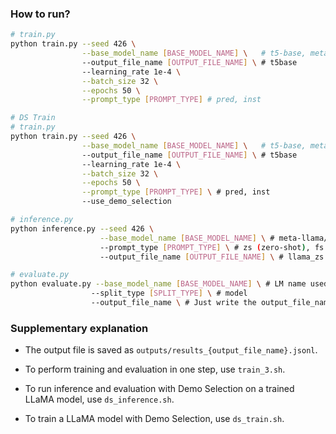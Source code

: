 ### How to run?
```bash
# train.py
python train.py --seed 426 \
                --base_model_name [BASE_MODEL_NAME] \   # t5-base, meta-llama/Llama-3.1-8B-Instruct
                --output_file_name [OUTPUT_FILE_NAME] \ # t5base
                --learning_rate 1e-4 \
                --batch_size 32 \
                --epochs 50 \
                --prompt_type [PROMPT_TYPE] # pred, inst
```
```bash
# DS Train
# train.py
python train.py --seed 426 \
                --base_model_name [BASE_MODEL_NAME] \   # t5-base, meta-llama/Llama-3.1-8B-Instruct
                --output_file_name [OUTPUT_FILE_NAME] \ # t5base
                --learning_rate 1e-4 \
                --batch_size 32 \
                --epochs 50 \
                --prompt_type [PROMPT_TYPE] \ # pred, inst
                --use_demo_selection 
```

```bash
# inference.py
python inference.py --seed 426 \
                    --base_model_name [BASE_MODEL_NAME] \ # meta-llama/Llama-3.1-8B-Instruct
                    --prompt_type [PROMPT_TYPE] \ # zs (zero-shot), fs (few-shot), ds (demo-selection)
                    --output_file_name [OUTPUT_FILE_NAME] \ # llama_zs
```

```bash
# evaluate.py
python evaluate.py --base_model_name [BASE_MODEL_NAME] \ # LM name used ex) meta-llama/Llama-3.1-8B-Instruct
                  --split_type [SPLIT_TYPE] \ # model
                  --output_file_name \ # Just write the output_file_name you want to evaluate as is.
```



### Supplementary explanation
* The output file is saved as `outputs/results_{output_file_name}.jsonl`.

* To perform training and evaluation in one step, use `train_3.sh`.

* To run inference and evaluation with Demo Selection on a trained LLaMA model, use `ds_inference.sh`.

* To train a LLaMA model with Demo Selection, use `ds_train.sh`.
